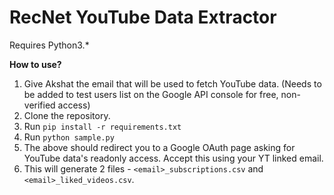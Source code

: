 # RecNet YouTube Data Extractor

Requires Python3.*

**How to use?**
1. Give Akshat the email that will be used to fetch YouTube data. (Needs to be added to test users list on the Google API console for free, non-verified access)
2. Clone the repository.
3. Run `pip install -r requirements.txt`
4. Run `python sample.py`
5. The above should redirect you to a Google OAuth page asking for YouTube data's readonly access. Accept this using your YT linked email.
6. This will generate 2 files - `<email>_subscriptions.csv` and `<email>_liked_videos.csv`.
